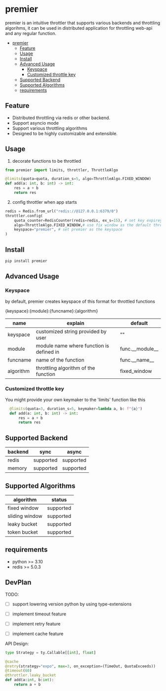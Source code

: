 # premier

premier is an intuitive throttler that supports various backends and throttling algorihms, it can be used in distributed application for throttling web-api and any regular function.

- [premier](#premier)
  - [Feature](#feature)
  - [Usage](#usage)
  - [Install](#install)
  - [Advanced Usage](#advanced-usage)
    - [Keyspace](#keyspace)
    - [Customized throttle key](#customized-throttle-key)
  - [Supported Backend](#supported-backend)
  - [Supported Algorithms](#supported-algorithms)
  - [requirements](#requirements)

## Feature

- Distributed throttling via redis or other backend.
- Support asyncio mode
- Support various throttling algorithms
- Designed to be highly customizable and extensible.

## Usage

1. decorate functions to be throttled

```python
from premier import limits, throttler, ThrottleAlgo

@limits(quota=quota, duration_s=5, algo=ThrottleAlgo.FIXED_WINDOW)
def add(a: int, b: int) -> int:
    res = a + b
    return res
```

2. config throttler when app starts

```python
redis = Redis.from_url("redis://@127.0.0.1:6379/0")
throttler.config(
    quota_counter=RedisCounter(redis=redis, ex_s=15), # set key expirey to 15 seconds
    algo=ThrottleAlgo.FIXED_WINDOW,# use fix window as the default throttling algorithm
    keyspace="premier", # set premier as the keyspace
)

```

## Install

```bash
pip install premier
```

## Advanced Usage

### Keyspace

by default, premier creates keyspace of this format for throttled functions

{keyspace}:{module}:{funcname}:{algorithm}

| name | explain | default |
| -  | -  | -|
| keyspace | customized string provided by user | "" |
| module | module name where function is defined in | func.\_\_module__ |
| funcname | name of the function | func.\_\_name__ |
| algorithm | throttling algorithm of the function | fixed_window |

### Customized throttle key

You might provide your own keymaker to the 'limits' function like this

```python
  @limits(quota=3, duration_s=5, keymaker=lambda a, b: f"{a}")
  def add(a: int, b: int) -> int:
      res = a + b
      return res
```

## Supported Backend

| backend | sync | async |
| - | - | - |
| redis | supported | supported |
| memory | supported | supported |

## Supported Algorithms

| algorithm | status |
| - | -|
| fixed window | supported |
| sliding window | supported |
| leaky bucket | supported |
| token bucket | supported |

## requirements

- python >= 3.10
- redis >= 5.0.3


## DevPlan
TODO: 

- [ ] support lowering version python by using type-extensions

- [ ] implement timeout feature
- [ ] implement retry feature
- [ ] implement cache feature

API Design:

```python
type Strategy = ty.Callable[[int], float]

@cache
@retry(strategy="expo", max=3, on_exception=(TimeOut, QuotaExceeds))
@timeout(60)
@throttler.leaky_bucket
def add(a:int, b:int):
    return a + b
```
